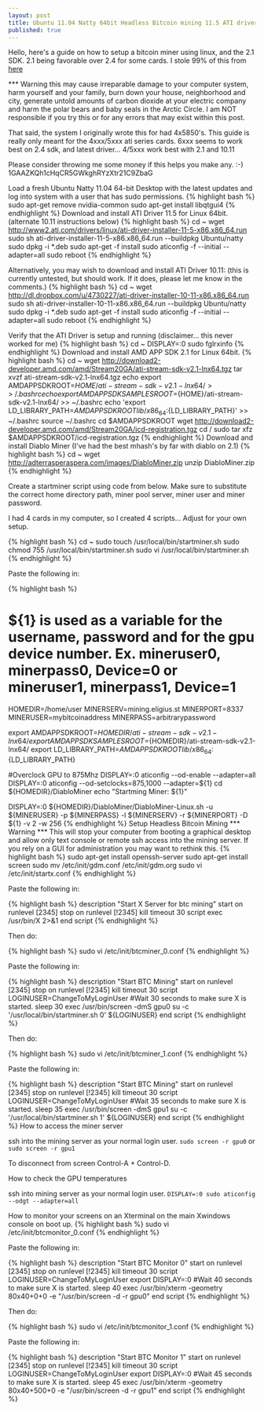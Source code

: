 ```yaml
---
layout: post
title: Ubuntu 11.04 Natty 64bit Headless Bitcoin mining 11.5 ATI driver and 2.1 SDK
published: true
---
```


Hello, here's a guide on how to setup a bitcoin miner using linux, and the 2.1 SDK. 2.1 being favorable over 2.4 for some cards. I stole 99% of this from [here](http://forum.bitcoin.org/index.php?topic=9239.0)

*** Warning this may cause irreparable damage to your computer system, harm yourself and your family, burn down your house, neighborhood and city, generate untold amounts of carbon dioxide at your electric company and harm the polar bears and baby seals in the Arctic Circle.  I am NOT responsible if you try this or for any errors that may exist within this post.

That said, the system I originally wrote this for had 4x5850's. This guide is really only meant for the 4xxx/5xxx ati series cards. 6xxx seems to work best on 2.4 sdk, and latest driver... 4/5xxx work best with 2.1 and 10.11

Please consider throwing me some money if this helps you make any. :-) 1GAAZKQh1cHqCR5GWkghRYzXtr21C9ZbaG

Load a fresh Ubuntu Natty 11.04 64-bit Desktop with the latest updates and log into system with a user that has sudo permissions.
{% highlight bash %}
sudo apt-get remove nvidia-common
sudo apt-get install libqtgui4
{% endhighlight %}
Download and install ATI Driver 11.5 for Linux 64bit. (alternate 10.11 instructions below)
{% highlight bash %}
cd ~
wget http://www2.ati.com/drivers/linux/ati-driver-installer-11-5-x86.x86_64.run
sudo sh ati-driver-installer-11-5-x86.x86_64.run --buildpkg Ubuntu/natty
sudo dpkg -i *.deb
sudo apt-get -f install
sudo aticonfig -f --initial --adapter=all
sudo reboot
{% endhighlight %}

Alternatively, you may wish to download and install ATI Driver 10.11:
(this is currently untested, but should work. If it does, please let me know in the comments.)
{% highlight bash %}
cd ~
wget http://dl.dropbox.com/u/4730227/ati-driver-installer-10-11-x86.x86_64.run
sudo sh ati-driver-installer-10-11-x86.x86_64.run --buildpkg Ubuntu/natty
sudo dpkg -i *.deb
sudo apt-get -f install
sudo aticonfig -f --initial --adapter=all
sudo reboot
{% endhighlight %}

Verify that the ATI Driver is setup and running (disclaimer... this never
worked for me)
{% highlight bash %}
cd ~
DISPLAY=:0 sudo fglrxinfo
{% endhighlight %}
Download and install AMD APP SDK 2.1 for Linux 64bit.
{% highlight bash %}
cd ~
wget http://download2-developer.amd.com/amd/Stream20GA/ati-stream-sdk-v2.1-lnx64.tgz
tar xvzf ati-stream-sdk-v2.1-lnx64.tgz
echo export AMDAPPSDKROOT=${HOME}/ati-stream-sdk-v2.1-lnx64/ >> ~/.bashrc
echo export AMDAPPSDKSAMPLESROOT=${HOME}/ati-stream-sdk-v2.1-lnx64/ >> ~/.bashrc
echo 'export LD_LIBRARY_PATH=${AMDAPPSDKROOT}lib/x86_64:${LD_LIBRARY_PATH}' >> ~/.bashrc
source ~/.bashrc
cd $AMDAPPSDKROOT
wget http://download2-developer.amd.com/amd/Stream20GA/icd-registration.tgz
cd /
sudo tar xfz $AMDAPPSDKROOT/icd-registration.tgz
{% endhighlight %}
Download and install Diablo Miner (I've had the best mhash's by far with diablo on 2.1)
{% highlight bash %}
cd ~
wget http://adterrasperaspera.com/images/DiabloMiner.zip
unzip DiabloMiner.zip
{% endhighlight %}

Create a startminer script using code from below.  Make sure to substitute the correct home directory path, miner pool server, miner user and miner password.

I had 4 cards in my computer, so I created 4 scripts... Adjust for your own
setup.

{% highlight bash %}
cd ~
sudo touch /usr/local/bin/startminer.sh
sudo chmod 755 /usr/local/bin/startminer.sh
sudo vi /usr/local/bin/startminer.sh
{% endhighlight %}

Paste the following in:

{% highlight bash %}
# ${1} is used as a variable for the username, password and for the gpu device number.  Ex. mineruser0, minerpass0, Device=0 or mineruser1, minerpass1, Device=1
HOMEDIR=/home/user
MINERSERV=mining.eligius.st
MINERPORT=8337
MINERUSER=mybitcoinaddress
MINERPASS=arbitrarypassword

export AMDAPPSDKROOT=${HOMEDIR}/ati-stream-sdk-v2.1-lnx64/
export AMDAPPSDKSAMPLESROOT=${HOMEDIR}/ati-stream-sdk-v2.1-lnx64/
export LD_LIBRARY_PATH=${AMDAPPSDKROOT}lib/x86_64:${LD_LIBRARY_PATH}

#Overclock GPU to 875Mhz
DISPLAY=:0 aticonfig --od-enable --adapter=all
DISPLAY=:0 aticonfig --od-setclocks=875,1000 --adapter=${1}
cd ${HOMEDIR}/DiabloMiner
echo "Startming Miner: ${1}"

DISPLAY=:0 ${HOMEDIR}/DiabloMiner/DiabloMiner-Linux.sh -u ${MINERUSER} -p ${MINERPASS} -l ${MINERSERV} -r ${MINERPORT} -D ${1} -v 2 -w 256
{% endhighlight %}
Setup Headless Bitcoin Mining 
 *** Warning *** This will stop your computer from booting a graphical desktop and allow only text console or remote ssh access into the mining server. 
If you rely on a GUI for administration you may want to rethink this.
{% highlight bash %}
sudo apt-get install openssh-server
sudo apt-get install screen
sudo mv /etc/init/gdm.conf /etc/init/gdm.org
sudo vi /etc/init/startx.conf
{% endhighlight %}

Paste the following in:

{% highlight bash %}
description     "Start X Server for btc mining"
start on runlevel [2345]
stop on runlevel [!2345]
kill timeout 30
script
   exec /usr/bin/X 2>&1
end script
{% endhighlight %}

Then do:

{% highlight bash %}
   sudo vi /etc/init/btcminer_0.conf
{% endhighlight %}

Paste the following in:

{% highlight bash %}
description     "Start BTC Mining"
start on runlevel [2345]
stop on runlevel [!2345]
kill timeout 30
script
   LOGINUSER=ChangeToMyLoginUser
  #Wait 30 seconds to make sure X is started.
  sleep 30
  exec /usr/bin/screen -dmS gpu0 su -c '/usr/local/bin/startminer.sh 0' ${LOGINUSER}
end script
{% endhighlight %}

Then do:

{% highlight bash %}
   sudo vi /etc/init/btcminer_1.conf
{% endhighlight %}

Paste the following in:

{% highlight bash %}
description     "Start BTC Mining"
start on runlevel [2345]
stop on runlevel [!2345]
kill timeout 30
script
LOGINUSER=ChangeToMyLoginUser
#Wait 35 seconds to make sure X is started.
sleep 35
   exec /usr/bin/screen -dmS gpu1 su -c '/usr/local/bin/startminer.sh 1' ${LOGINUSER}
end script
{% endhighlight %}
How to access the miner server

ssh into the mining server as your normal login user.
`sudo screen -r gpu0` or `sudo screen -r gpu1`

To disconnect from screen Control-A + Control-D.

How to check the GPU temperatures

ssh into mining server as your normal login user.
`DISPLAY=:0 sudo aticonfig --odgt --adapter=all`

How to monitor your screens on an Xterminal on the main Xwindows console on boot up.
{% highlight bash %}
sudo vi /etc/init/btcmonitor_0.conf
{% endhighlight %}

Paste the following in:

{% highlight bash %}
description     "Start BTC Monitor 0"
start on runlevel [2345]
stop on runlevel [!2345]
kill timeout 30
script
  LOGINUSER=ChangeToMyLoginUser
  export DISPLAY=:0
  #Wait 40 seconds to make sure X is started.
  sleep 40
  exec  /usr/bin/xterm -geometry 80x40+0+0 -e "/usr/bin/screen -d -r gpu0"
end script
{% endhighlight %}

Then do:

{% highlight bash %}
sudo vi /etc/init/btcmonitor_1.conf
{% endhighlight %}


Paste the following in:

{% highlight bash %}
description     "Start BTC Monitor 1"
start on runlevel [2345]
stop on runlevel [!2345]
kill timeout 30
script
  LOGINUSER=ChangeToMyLoginUser
  export DISPLAY=:0
  #Wait 45 seconds to make sure X is started.
  sleep 45
  exec  /usr/bin/xterm -geometry 80x40+500+0 -e "/usr/bin/screen -d -r gpu1"
end script
{% endhighlight %}
